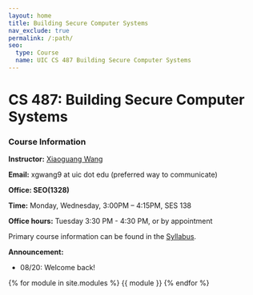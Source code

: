 ```yaml
---
layout: home
title: Building Secure Computer Systems
nav_exclude: true
permalink: /:path/
seo:
  type: Course
  name: UIC CS 487 Building Secure Computer Systems
---
```


# CS 487: Building Secure Computer Systems

### Course Information
**Instructor:**	[Xiaoguang Wang](https://xiaoguang.wang/)

**Email:**	xgwang9 at uic dot edu (preferred way to communicate)

**Office:	SEO(1328)**

**Time:**	Monday, Wednesday, 3:00PM – 4:15PM, SES 138

**Office hours:** Tuesday 3:30 PM - 4:30 PM, or by appointment

<!--
The link to this webpage is [https://sysec-uic.github.io/cs487-f23](https://sysec-uic.github.io/cs487-f23).
-->

Primary course information can be found in the [Syllabus](https://sysec-uic.github.io/cs487-f23/syllabus/).

**Announcement:**
- 08/20: Welcome back!

{% for module in site.modules %}
{{ module }}
{% endfor %}
